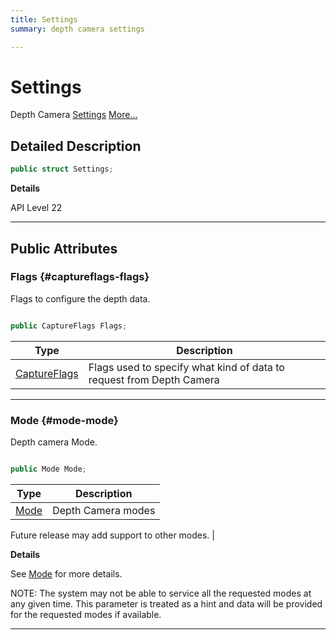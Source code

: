 ```yaml
---
title: Settings
summary: depth camera settings

---
```


# Settings




Depth Camera [Settings](/versioned_docs/version-22-Mar-2023/unity-api/api/UnityEngine.XR.MagicLeap/MLDepthCamera/UnityEngine.XR.MagicLeap.MLDepthCamera.Settings.md)  [More...](#detailed-description)  




## Detailed Description

```csharp
public struct Settings; 
```


**Details**

API Level 22





-----------



## Public Attributes

### Flags {#captureflags-flags}

Flags to configure the depth data. 

```csharp

public CaptureFlags Flags;

```

| Type | Description  | 
|--|--|
| [CaptureFlags](/versioned_docs/version-22-Mar-2023/unity-api/api/UnityEngine.XR.MagicLeap/MLDepthCamera/UnityEngine.XR.MagicLeap.MLDepthCamera.md#enums-captureflags) | Flags used to specify what kind of data to request from Depth Camera  |





-----------

### Mode {#mode-mode}

Depth camera Mode. 

```csharp

public Mode Mode;

```

| Type | Description  | 
|--|--|
| [Mode](/versioned_docs/version-22-Mar-2023/unity-api/api/UnityEngine.XR.MagicLeap/MLDepthCamera/UnityEngine.XR.MagicLeap.MLDepthCamera.md#enums-mode) | Depth Camera modes

 Future release may add support to other modes.  |

**Details**

See [Mode](/versioned_docs/version-22-Mar-2023/unity-api/api/UnityEngine.XR.MagicLeap/MLDepthCamera/UnityEngine.XR.MagicLeap.MLDepthCamera.Settings.md#mode-mode) for more details.

NOTE: The system may not be able to service all the requested modes at any given time. This parameter is treated as a hint and data will be provided for the requested modes if available.





-----------



